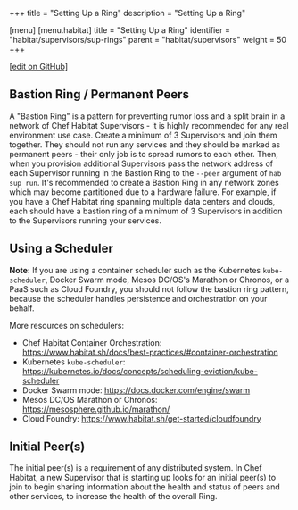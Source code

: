 +++
title = "Setting Up a Ring"
description = "Setting Up a Ring"

[menu]
  [menu.habitat]
    title = "Setting Up a Ring"
    identifier = "habitat/supervisors/sup-rings"
    parent = "habitat/supervisors"
    weight = 50
+++

[\[edit on GitHub\]](https://github.com/habitat-sh/habitat/blob/master/components/docs-chef-io/content/habitat/sup-rings.md)

## Bastion Ring / Permanent Peers

A "Bastion Ring" is a pattern for preventing rumor loss and a split brain in a network of Chef Habitat Supervisors - it is highly recommended for any real environment use case. Create a minimum of 3 Supervisors and join them together. They should not run any services and they should be marked as permanent peers - their only job is to spread rumors to each other. Then, when you provision additional Supervisors pass the network address of each Supervisor running in the Bastion Ring to the `--peer` argument of `hab sup run`. It's recommended to create a Bastion Ring in any network zones which may become partitioned due to a hardware failure. For example, if you have a Chef Habitat ring spanning multiple data centers and clouds, each should have a bastion ring of a minimum of 3 Supervisors in addition to the Supervisors running your services.

## Using a Scheduler

**Note:** If you are using a container scheduler such as the Kubernetes `kube-scheduler`, Docker Swarm mode, Mesos DC/OS's Marathon or Chronos, or a PaaS such as Cloud Foundry, you should not follow the bastion ring pattern, because the scheduler handles persistence and orchestration on your behalf.

More resources on schedulers:

- Chef Habitat Container Orchestration: https://www.habitat.sh/docs/best-practices/#container-orchestration
- Kubernetes `kube-scheduler`: https://kubernetes.io/docs/concepts/scheduling-eviction/kube-scheduler
- Docker Swarm mode: https://docs.docker.com/engine/swarm
- Mesos DC/OS Marathon or Chronos: https://mesosphere.github.io/marathon/
- Cloud Foundry: https://www.habitat.sh/get-started/cloudfoundry

## Initial Peer(s)

The initial peer(s) is a requirement of any distributed system. In Chef Habitat, a new Supervisor that is starting up looks for an initial peer(s) to join to begin sharing information about the health and status of peers and other services, to increase the health of the overall Ring.
